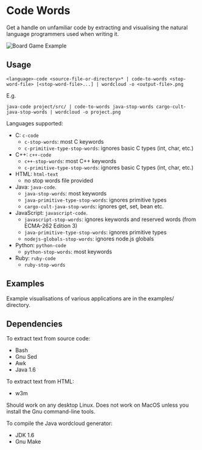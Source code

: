 Code Words
==========

Get a handle on unfamiliar code by extracting and visualising the natural language programmers used when writing it.

![Board Game Example](https://raw.github.com/npryce/code-words/master/examples/multiplayer-board-game.png)


Usage
-----

    <language>-code <source-file-or-directory>* | code-to-words <stop-word-file> [<stop-word-file>...] | wordcloud -o <output-file>.png

E.g.

    java-code project/src/ | code-to-words java-stop-words cargo-cult-java-stop-words | wordcloud -o project.png


Languages supported:

 * C: `c-code`
     * `c-stop-words`: most C keywords
     * `c-primitive-type-stop-words`: ignores basic C types (int, char, etc.)
 * C++: `c++-code`
     * `c++-stop-words`: most C++ keywords
     * `c-primitive-type-stop-words`: ignores basic C types (int, char, etc.)
 * HTML: `html-text`
     * no stop words file provided
 * Java: `java-code`.
     * `java-stop-words`: most keywords
     * `java-primitive-type-stop-words`: ignores primitive types
     * `cargo-cult-java-stop-words`: ignores get, set, bean etc.
 * JavaScript: `javascript-code`.
     * `javascript-stop-words`: ignores keywords and reserved words (from ECMA-262 Edition 3)
     * `java-primitive-type-stop-words`: ignores primitive types
     * `nodejs-globals-stop-words`: ignores node.js globals
 * Python: `python-code`
     * `python-stop-words`: most keywords
 * Ruby: `ruby-code`
     * `ruby-stop-words`


Examples
--------

Example visualisations of various applications are in the examples/ directory.


Dependencies
------------

To extract text from source code:

 * Bash
 * Gnu Sed
 * Awk
 * Java 1.6

To extract text from HTML:

 * w3m

Should work on any desktop Linux. Does not work on MacOS unless you install the Gnu command-line tools.

To compile the Java wordcloud generator:

 * JDK 1.6
 * Gnu Make

